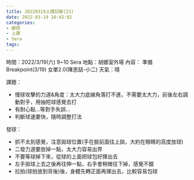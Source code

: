 ```yaml
---
title: 20220319上課記錄(23)
date: 2022-03-19 16:42:02
categories: 
- 網球
- 上課
- Sera
tags:
---
```


時間：2022/3/19(六) 9~10 Sera
地點：胡娜室外場
內容： 準備Breakpoint(3/19) 女單2.0(陳恩喆-小二)
天氣：晴

課題：
- 慢球攻擊的力道&角度：太大力底線角落打不進，不需要太大力，前後左右調動對手，用抽短球感覺去打
- 有耐心點...等對手失誤...
- 判斷球速要快，隨時調整打法

發球：
- 抓不太到感覺，注意拋球位置(手在臉前面往上拋，大約在眼睛的高度放球)
- 二發力道要放掉一點，太大力容易出界
- 不要等球掉下來，從球的上面把球包好揮出去
- 左手拋球上去之後再往伸一點，右手會稍微往下掉，感覺不錯
- 拉拍(球拍放到背後)後，身體先轉正面再揮出去，比較容易包球